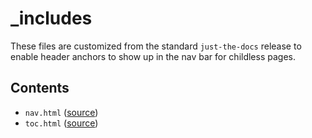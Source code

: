 # _includes

These files are customized from the standard `just-the-docs` release to enable header anchors to show up in the nav bar for childless pages.

## Contents

- `nav.html` ([source](https://github.com/pmarsceill/just-the-docs/blob/master/_includes/nav.html))
- `toc.html` ([source](https://github.com/allejo/jekyll-toc/blob/master/_includes/toc.html))
